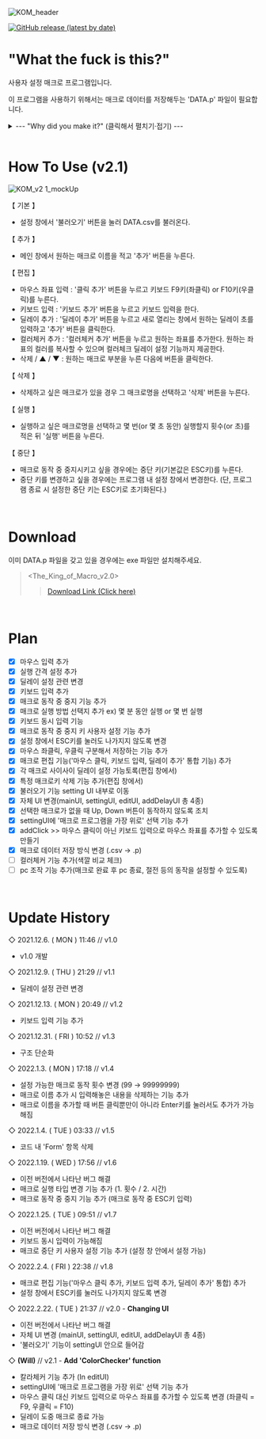 ![KOM_header](https://user-images.githubusercontent.com/64591335/155003398-f30bfcc2-39b7-48e3-b4b2-e9b18a357fe2.png)

<a href = "https://github.com/Yoon-men/The_King_of_Macro/releases/tag/v2.0"><img alt="GitHub release (latest by date)" src="https://img.shields.io/github/v/release/Yoon-men/The_King_of_Macro?color=b461f2&logo=github"></a>

# "What the fuck is this?"
사용자 설정 매크로 프로그램입니다.

이 프로그램을 사용하기 위해서는 매크로 데이터를 저장해두는 'DATA.p' 파일이 필요합니다.
<details>
  <summary>--- "Why did you make it?" (클릭해서 펼치기·접기) ---</summary>

  ![image](https://user-images.githubusercontent.com/64591335/165354839-8295c95e-883f-4a39-bf61-60a75ef76e65.png)
  
  ![image](https://user-images.githubusercontent.com/64591335/165355482-82fbd3ab-8f5b-4fcc-a0aa-99e7304302db.png)
  
  레바의 모험 하려고 만들었습니다.
  
  스킬을 쓰려면 '무색 큐브 조각'이라는 아이템이 많이 필요한데,
  
  손으로 일일이 한 번씩 클릭해가며 사기가 너무 귀찮아서 The_King_of_Macro를 만들게 되었습니다.
</details>

<br>

# How To Use (v2.1)
![KOM_v2 1_mockUp](https://user-images.githubusercontent.com/64591335/158588032-f3fd2464-ab04-4762-81d2-debd07848f2d.png)


【 기본 】
- 설정 창에서 '불러오기' 버튼을 눌러 DATA.csv를 불러온다.

【 추가 】
- 메인 창에서 원하는 매크로 이름을 적고 '추가' 버튼을 누른다.

【 편집 】
- 마우스 좌표 입력 : '클릭 추가' 버튼을 누르고 키보드 F9키(좌클릭) or F10키(우클릭)를 누른다.
- 키보드 입력 : '키보드 추가' 버튼을 누르고 키보드 입력을 한다.
- 딜레이 추가 : '딜레이 추가' 버튼을 누르고 새로 열리는 창에서 원하는 딜레이 초를 입력하고 '추가' 버튼을 클릭한다.
- 컬러체커 추가 : '컬러체커 추가' 버튼을 누르고 원하는 좌표를 추가한다. 원하는 좌표의 컬러를 복사할 수 있으며 컬러체크 딜레이 설정 기능까지 제공한다.
- 삭제 / ▲ / ▼ : 원하는 매크로 부분을 누른 다음에 버튼을 클릭한다.

【 삭제 】
- 삭제하고 싶은 매크로가 있을 경우 그 매크로명을 선택하고 '삭제' 버튼을 누른다.

【 실행 】
- 실행하고 싶은 매크로명을 선택하고 몇 번(or 몇 초 동안) 실행할지 횟수(or 초)를 적은 뒤 '실행' 버튼을 누른다.

【 중단 】
- 매크로 동작 중 중지시키고 싶을 경우에는 중단 키(기본값은 ESC키)를 누른다.
- 중단 키를 변경하고 싶을 경우에는 프로그램 내 설정 창에서 변경한다. (단, 프로그램 종료 시 설정한 중단 키는 ESC키로 초기화된다.)

<br>

# Download
이미 DATA.p 파일을 갖고 있을 경우에는 exe 파일만 설치해주세요.
> <The_King_of_Macro_v2.0>
>> <a href = "https://github.com/Yoon-men/The_King_of_Macro/releases/tag/v2.0">Download Link (Click here)</a>

<br>

# Plan
- [x] 마우스 입력 추가
- [x] 실행 간격 설정 추가
- [x] 딜레이 설정 관련 변경
- [x] 키보드 입력 추가
- [x] 매크로 동작 중 중지 기능 추가
- [x] 매크로 실행 방법 선택지 추가 ex) 몇 분 동안 실행 or 몇 번 실행
- [x] 키보드 동시 입력 기능 
- [x] 매크로 동작 중 중지 키 사용자 설정 기능 추가
- [x] 설정 창에서 ESC키를 눌러도 나가지지 않도록 변경
- [x] 마우스 좌클릭, 우클릭 구분해서 저장하는 기능 추가
- [x] 매크로 편집 기능('마우스 클릭, 키보드 입력, 딜레이 추가' 통합 기능) 추가
- [x] 각 매크로 사이사이 딜레이 설정 가능토록(편집 창에서)
- [x] 특정 매크로키 삭제 기능 추가(편집 창에서)
- [x] 불러오기 기능 setting UI 내부로 이동
- [x] 자체 UI 변경(mainUI, settingUI, editUI, addDelayUI 총 4종)
- [x] 선택한 매크로가 없을 때 Up, Down 버튼이 동작하지 않도록 조치
- [x] settingUI에 '매크로 프로그램을 가장 위로' 선택 기능 추가
- [x] addClick >> 마우스 클릭이 아닌 키보드 입력으로 마우스 좌표를 추가할 수 있도록 만들기
- [x] 매크로 데이터 저장 방식 변경 (.csv -> .p)
- [ ] 컬러체커 기능 추가(색깔 비교 체크)
- [ ] pc 조작 기능 추가(매크로 완료 후 pc 종료, 절전 등의 동작을 설정할 수 있도록)

<br>

# Update History
◇ 2021.12.6. ( MON ) 11:46 // v1.0
- v1.0 개발

◇ 2021.12.9. ( THU ) 21:29 // v1.1
- 딜레이 설정 관련 변경

◇ 2021.12.13. ( MON ) 20:49 // v1.2
- 키보드 입력 기능 추가

◇ 2021.12.31. ( FRI ) 10:52 // v1.3
- 구조 단순화

◇ 2022.1.3. ( MON ) 17:18 // v1.4
- 설정 가능한 매크로 동작 횟수 변경 (99 → 99999999)
- 매크로 이름 추가 시 입력해놓은 내용을 삭제하는 기능 추가
- 매크로 이름을 추가할 때 버튼 클릭뿐만이 아니라 Enter키를 눌러서도 추가가 가능해짐

◇ 2022.1.4. ( TUE ) 03:33 // v1.5
- 코드 내 'Form' 항목 삭제

◇ 2022.1.19. ( WED ) 17:56 // v1.6
- 이전 버전에서 나타난 버그 해결
- 매크로 실행 타입 변경 기능 추가 (1. 횟수 / 2. 시간)
- 매크로 동작 중 중지 기능 추가 (매크로 동작 중 ESC키 입력)

◇ 2022.1.25. ( TUE ) 09:51 // v1.7
- 이전 버전에서 나타난 버그 해결
- 키보드 동시 입력이 가능해짐
- 매크로 중단 키 사용자 설정 기능 추가 (설정 창 안에서 설정 가능)

◇ 2022.2.4. ( FRI ) 22:38 // v1.8
- 매크로 편집 기능('마우스 클릭 추가, 키보드 입력 추가, 딜레이 추가' 통합) 추가
- 설정 창에서 ESC키를 눌러도 나가지지 않도록 변경

◇ 2022.2.22. ( TUE ) 21:37 // v2.0 - **Changing UI**
- 이전 버전에서 나타난 버그 해결
- 자체 UI 변경 (mainUI, settingUI, editUI, addDelayUI 총 4종)
- '불러오기' 기능이 settingUI 안으로 들어감

◇ **(Will)** // v2.1 - **Add 'ColorChecker' function**
- 칼라체커 기능 추가 (In editUI)
- settingUI에 '매크로 프로그램을 가장 위로' 선택 기능 추가
- 마우스 클릭 대신 키보드 입력으로 마우스 좌표를 추가할 수 있도록 변경 (좌클릭 = F9, 우클릭 = F10)
- 딜레이 도중 매크로 종료 가능
- 매크로 데이터 저장 방식 변경 (.csv -> .p)
